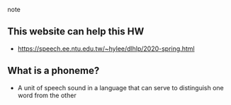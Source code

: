 note  

## This website can help this HW  
 * https://speech.ee.ntu.edu.tw/~hylee/dlhlp/2020-spring.html  


## What is a phoneme?  

  * A unit of speech sound in a language that can serve to distinguish one word from the other  


